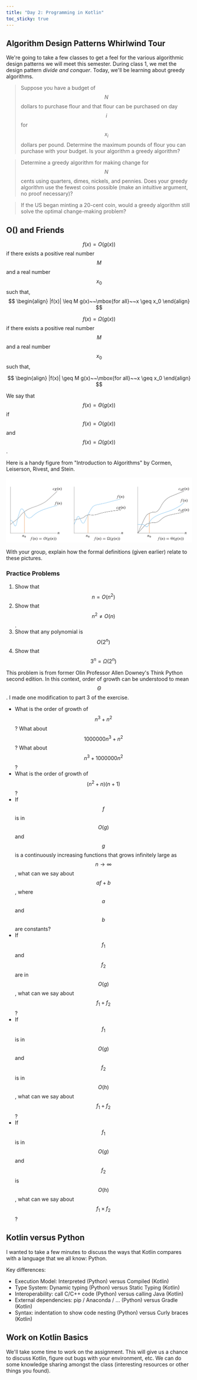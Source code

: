 ```yaml
---
title: "Day 2: Programming in Kotlin"
toc_sticky: true
---
```


## Algorithm Design Patterns Whirlwind Tour

We're going to take a few classes to get a feel for the various algorithmic design patterns we will meet this semester.  During class 1, we met the design pattern *divide and conquer*.  Today, we'll be learning about greedy algorithms.

> Suppose you have a budget of $$N$$ dollars to purchase flour and that flour can be purchased on day $$i$$ for $$x_i$$ dollars per pound.  Determine the maximum pounds of flour you can purchase with your budget.  Is your algorithm a greedy algorithm?

> Determine a greedy algorithm for making change for $$N$$ cents using quarters, dimes, nickels, and pennies.  Does your greedy algorithm use the fewest coins possible (make an intuitive argument, no proof necessary)?
 
> If the US began minting a 20-cent coin, would a greedy algorithm still solve the optimal change-making problem?

## O() and Friends

$$f(x) = O(g(x))$$ if there exists a positive real number $$M$$ and a real number $$x_0$$ such that,
$$
\begin{align}
|f(x)| \leq M g(x)~~\mbox{for all}~~x \geq x_0
\end{align}
$$

$$f(x) = \Omega(g(x))$$ if there exists a positive real number $$M$$ and a real number $$x_0$$ such that,

$$
\begin{align}
|f(x)| \geq M g(x)~~\mbox{for all}~~x \geq x_0
\end{align}
$$

We say that $$f(x) = \Theta(g(x))$$ if $$f(x) = O(g(x))$$ and $$f(x) = \Omega(g(x))$$.

Here is a handy figure from "Introduction to Algorithms" by Cormen, Leiserson, Rivest, and Stein.

![This figure shows a grahical depiction of O(g(n)) (left), Omega(g(n)) (center), and Theta(g(n)) (right)](../images/bigoandfriends.png)

With your group, explain how the formal definitions (given earlier) relate to these pictures.

### Practice Problems

1. Show that $$n = O(n^2)$$
2. Show that $$n^2 \neq O(n)$$.
3. Show that any polynomial is $$O(2^n)$$
4. Show that $$3^n = \Omega(2^n)$$

This problem is from former Olin Professor Allen Downey's Think Python second edition.   In this context, order of growth can be understood to mean $$\Theta$$.  I made one modification to part 3 of the exercise.

* What is the order of growth of $$n^3 + n^2$$? What about $$1000000 n^3 + n^2$$? What about $$n^3 + 1000000 n^2$$?
* What is the order of growth of $$(n^2 + n)(n + 1)$$?
* If $$f$$ is in $$O(g)$$ and $$g$$ is a continuously increasing functions that grows infinitely large as $$n \rightarrow \infty$$, what can we say about $$af+b$$, where $$a$$ and $$b$$ are constants?
* If $$f_1$$ and $$f_2$$ are in $$O(g)$$, what can we say about $$f_1 + f_2$$?
* If $$f_1$$ is in $$O(g)$$ and $$f_2$$ is in $$O(h)$$, what can we say about $$f_1 + f_2$$?
* If $$f_1$$ is in $$O(g)$$ and $$f_2$$ is $$O(h)$$, what can we say about $$f_1 \times f_2$$?

## Kotlin versus Python

I wanted to take a few minutes to discuss the ways that Kotlin compares with a language that we all know: Python.

Key differences:
* Execution Model: Interpreted (Python) versus Compiled (Kotlin)
* Type System: Dynamic typing (Python) versus Static Typing (Kotlin)
* Interoperability: call C/C++ code (Python) versus calling Java (Kotlin)
* External dependencies: pip / Anaconda / ... (Python) versus Gradle (Kotlin)
* Syntax: indentation to show code nesting (Python) versus Curly braces (Kotlin)

## Work on Kotlin Basics

We'll take some time to work on the assignment.  This will give us a chance to discuss Kotlin, figure out bugs with your environment, etc.  We can do some knowledge sharing amongst the class (interesting resources or other things you found).
